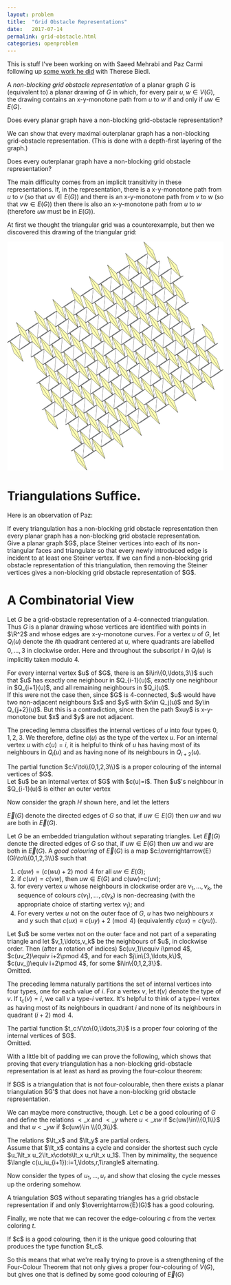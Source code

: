 ```yaml
---
layout: problem
title:  "Grid Obstacle Representations"
date:   2017-07-14
permalink: grid-obstacle.html
categories: openproblem
---
```

This is stuff I've been working on with Saeed Mehrabi and Paz Carmi following up [some work he did][biedl-mehrabi] with Therese Biedl.

A *non-blocking grid obstacle representation* of a planar graph $G$ is (equivalent to) a planar drawing of $G$ in which, for every pair $u,w\in V(G)$, the drawing contains an x-y-monotone path from $u$ to $w$ if and only if $uw\in E(G)$.

<div class="problem">
Does every planar graph have a non-blocking grid-obstacle representation?
</div>

We can show that every maximal outerplanar graph has a non-blocking grid-obstacle representation.  (This is done with a depth-first layering of the graph.)

<div class="problem">
   Does every outerplanar graph have a non-blocking grid obstacle representation?
</div>

The main difficulty comes from an implicit transitivity in these representations.  If, in the representation, there is a x-y-monotone path from $u$ to $v$ (so that $uv\in E(G)$) and there is an x-y-monotone path from $v$ to $w$ (so that $vw\in E(G)$) then there is also an x-y-monotone path from $u$ to $w$ (therefore $uw$ must be in $E(G)$).

At first we thought the triangular grid was a counterexample, but then we discovered this drawing of the triangular grid:

![triangular grid](images/triangular-grid.svg)

# Triangulations Suffice.

Here is an observation of Paz:

<div class="lemma">
  If every triangulation has a non-blocking grid obstacle representation then every planar graph has a non-blocking grid obstacle representation.
</div>

<div class="proof" markdown="1">
  Give a planar graph $G$, place Steiner vertices into each of its non-triangular faces and triangulate so that every newly introduced edge is incident to at least one Steiner vertex.  If we can find a non-blocking grid obstacle representation of this triangulation, then removing the Steiner vertices gives a non-blocking grid obstacle representation of $G$.
</div>


# A Combinatorial View

Let $G$ be a grid-obstacle representation of a 4-connected triangulation.  Thus $G$ is a planar drawing whose vertices are identified with points in $\R^2$ and whose edges are x-y-monotone curves.  For a vertex $u$ of $G$, let $Q_i(u)$ denote the $i$th quadrant centered at $u$, where quadrants are labelled $0,\ldots,3$ in clockwise order.  Here and throughout the subscript $i$ in $Q_i(u)$ is implicitly taken modulo 4.

<div class="lemma">
  For every internal vertex $u$ of $G$, there is an $i\in\{0,\ldots,3\}$ such that $u$ has exactly one neighbour in $Q_{i-1}(u)$, exactly one neighbour in $Q_{i+1}(u)$, and all remaining neighbours in $Q_i(u)$.
</div>

<div class="proof">
  If this were not the case then, since $G$ is 4-connected, $u$ would have two non-adjacent neighbours $x$ and $y$ with $x\in Q_j(u)$ and $y\in Q_{j+2}(u)$.  But this is a contradiction, since then the path $xuy$ is x-y-monotone but $x$ and $y$ are not adjacent.
</div>

The preceding lemma classifies the internal vertices of $u$ into four types $0,1,2,3$.  We therefore, define $c(u)$ as the type of the vertex $u$.  For an internal vertex $u$ with $c(u)=i$, it is helpful to think of $u$ has having most of its neighbours in $Q_i(u)$ and as having none of its neighbours in $Q_{i+2}(u)$.

<div class="observation">

</div>

<div class="lemma">
  The partial function $c:V\to\\{0,1,2,3\\}$ is a proper colouring of the internal vertices of $G$.
</div>

<div class="proof">
  Let $u$ be an internal vertex of $G$ with $c(u)=i$.  Then $u$'s neighbour in $Q_{i-1}(u)$ is either an outer vertex
</div>


Now consider the graph $H$ shown here, and let the letters




$\overrightarrow{E}(G)$ denote the directed edges of $G$ so that, if $uw\in E(G)$ then $uw$ and $wu$ are both in $\overrightarrow{E}(G)$.


Let $G$ be an embedded triangulation without separating triangles.
Let $\overrightarrow{E}(G)$ denote the directed edges of $G$ so that, if $uw\in E(G)$ then $uw$ and $wu$ are both in $\overrightarrow{E}(G)$.  A *good colouring* of $\overrightarrow{E}(G)$ is a map $c:\overrightarrow{E}(G)\to\\{0,1,2,3\\}$ such that

1. $c(uw) = (c(wu)+2)\bmod 4$ for all $uw\in E(G)$;
2. if $c(uv) = c(vw)$, then $uw\in E(G)$ and c(uw)=c(uv);
3. for every vertex $u$ whose neighbours in clockwise order are $v_1,\ldots,v_k$, the sequence of colours $c(v_1),\ldots,c(v_k)$ is non-decreasing (with the appropriate choice of starting vertex $v_1$); and
4. For every vertex $u$ not on the outer face of $G$, $u$ has two neighbours $x$ and $y$ such that $c(ux)\equiv c(uy)+2\pmod 4$ (equivalently $c(ux)=c(yu)$).

<div class="lemma">
  Let $u$ be some vertex not on the outer face and not part of a separating triangle and let $v_1,\ldots,v_k$ be the neighbours of $u$, in clockwise order.  Then (after a rotation of indices) $c(uv_1)\equiv i\pmod 4$, $c(uv_2)\equiv i+2\pmod 4$, and for each $j\in\{3,\ldots,k\}$, $c(uv_j)\equiv i+2\pmod 4$, for some $i\in\{0,1,2,3\}$.
</div>

<div class="proof">
  Omitted.
</div>

The preceding lemma naturally partitions the set of internal vertices into four types, one for each value of $i$.  For a vertex $v$, let $t(v)$ denote the type of $v$.  If $t_c(v)=i$, we call $v$ a type-$i$ vertex.  It's helpful to think of a type-$i$ vertex as having most of its neighbours in quadrant $i$ and none of its neighbours in quadrant $(i+2)\bmod 4$.

<div class="lemma">
  The partial function $t_c:V\to\{0,\ldots,3\}$ is a proper four coloring of the internal vertices of $G$.
</div>

<div class="proof">
  Omitted.
</div>

With a little bit of padding we can prove the following, which shows that proving that every triangulation has a non-blocking grid-obstacle representation is at least as hard as proving the four-colour theorem:

<div class="lemma">
   If $G$ is a triangulation that is not four-colourable, then there exists a planar triangulation $G'$ that does not have a non-blocking grid obstacle representation.
</div>

We can maybe more constructive, though.  Let $c$ be a good colouring of $G$ and define the relations $<\_x$ and $<\_y$ where $u <\_x w$ if $c(uw)\in\\{0,1\\}$ and that $u<\_y w$ if $c(uw)\in \\{0,3\\}$.

<div class="lemma">
   The relations $\lt_x$ and $\lt_y$ are partial orders.
</div>

<div class="proof">
   Assume that $\lt_x$ contains a cycle and consider the shortest such cycle
   $u_1\lt_x u_2\lt_x\cdots\lt_x u_r\lt_x u_1$.  Then by minimality, the sequence $\langle c(u_iu_{i+1}):i=1,\ldots,r,1\rangle$ alternating.

   Now consider the types of $u_1,\ldots,u_r$ and show that closing the cycle
   messes up the ordering somehow.
</div>

<div class="lemma">
   A triangulation $G$ without separating triangles has a grid obstacle representation if and only $\overrightarrow{E}(G)$ has a good colouring.
</div>

Finally, we note that we can recover the edge-colouring $c$ from the vertex coloring $t$.

<div class="lemma">
   If $c$ is a good colouring, then it is the unique good colouring that
   produces the type function $t_c$.
</div>

So this means that what we're really trying to prove is a strengthening of the Four-Colour Theorem that not only gives a proper four-colouring of $V(G)$, but gives one that is defined by some good colouring of $\overrightarrow{E}(G)$



[biedl-mehrabi]: https://arxiv.org/abs/1708.01903
